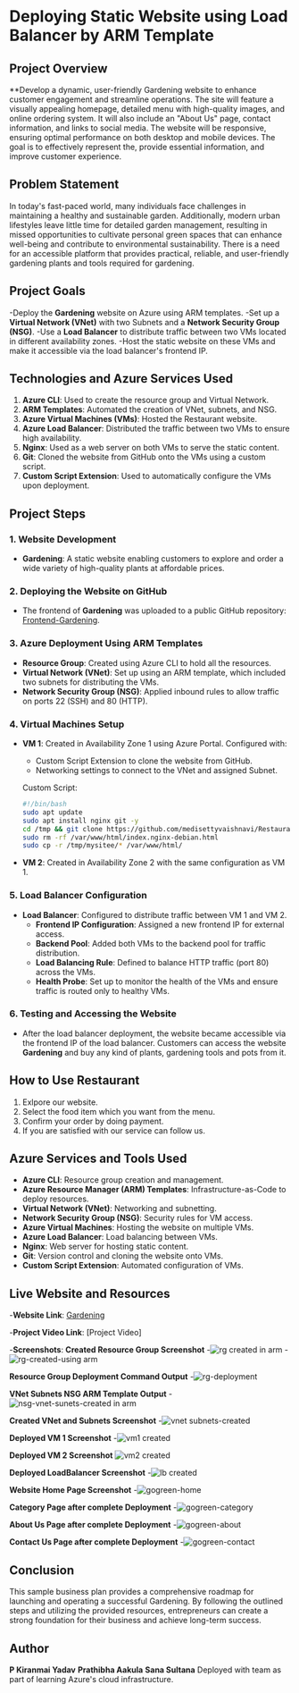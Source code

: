 # Deploying Static Website using Load Balancer by ARM Template

## Project Overview

**Develop a dynamic, user-friendly Gardening website to enhance customer engagement and streamline operations. The site will feature a visually appealing homepage, detailed menu with high-quality images, and online ordering system. It will also include an "About Us" page, contact information, and links to social media. The website will be responsive, ensuring optimal performance on both desktop and mobile devices. The goal is to effectively represent the, provide essential information, and improve customer experience.

## Problem Statement

In today's fast-paced world, many individuals face challenges in maintaining a healthy and sustainable garden. Additionally, modern urban lifestyles leave little time for detailed garden management, resulting in missed opportunities to cultivate personal green spaces that can enhance well-being and contribute to environmental sustainability. There is a need for an accessible platform that provides practical, reliable, and user-friendly gardening plants and tools required for gardening.



## Project Goals

-Deploy the **Gardening** website on Azure using ARM templates.
-Set up a **Virtual Network (VNet)** with two Subnets and a **Network Security Group (NSG)**.
-Use a **Load Balancer** to distribute traffic between two VMs located in different availability zones.
-Host the static website on these VMs and make it accessible via the load balancer's frontend IP.

## Technologies and Azure Services Used

1. **Azure CLI**: Used to create the resource group and Virtual Network.
2. **ARM Templates**: Automated the creation of VNet, subnets, and NSG.
3. **Azure Virtual Machines (VMs)**: Hosted the Restaurant website.
4. **Azure Load Balancer**: Distributed the traffic between two VMs to ensure high availability.
5. **Nginx**: Used as a web server on both VMs to serve the static content.
6. **Git**: Cloned the website from GitHub onto the VMs using a custom script.
7. **Custom Script Extension**: Used to automatically configure the VMs upon deployment.

## Project Steps

### 1. Website Development
- **Gardening**: A static website enabling customers to explore and order a wide variety of high-quality plants at affordable prices.

### 2. Deploying the Website on GitHub
- The frontend of **Gardening** was uploaded to a public GitHub repository: [Frontend-Gardening](https://github.com/Kiranmai-Yadav/Static-Website.git).

### 3. Azure Deployment Using ARM Templates
- **Resource Group**: Created using Azure CLI to hold all the resources.
- **Virtual Network (VNet)**: Set up using an ARM template, which included two subnets for distributing the VMs.
- **Network Security Group (NSG)**: Applied inbound rules to allow traffic on ports 22 (SSH) and 80 (HTTP).
  
### 4. Virtual Machines Setup
- **VM 1**: Created in Availability Zone 1 using Azure Portal. Configured with:
  - Custom Script Extension to clone the website from GitHub.
  - Networking settings to connect to the VNet and assigned Subnet.
  
  Custom Script:
  ```bash
  #!/bin/bash
  sudo apt update
  sudo apt install nginx git -y
  cd /tmp && git clone https://github.com/medisettyvaishnavi/Restaurant.git
  sudo rm -rf /var/www/html/index.nginx-debian.html
  sudo cp -r /tmp/mysitee/* /var/www/html/
  ```

- **VM 2**: Created in Availability Zone 2 with the same configuration as VM 1.

### 5. Load Balancer Configuration
- **Load Balancer**: Configured to distribute traffic between VM 1 and VM 2.
  - **Frontend IP Configuration**: Assigned a new frontend IP for external access.
  - **Backend Pool**: Added both VMs to the backend pool for traffic distribution.
  - **Load Balancing Rule**: Defined to balance HTTP traffic (port 80) across the VMs.
  - **Health Probe**: Set up to monitor the health of the VMs and ensure traffic is routed only to healthy VMs.

### 6. Testing and Accessing the Website
- After the load balancer deployment, the website became accessible via the frontend IP of the load balancer. Customers can access the website **Gardening** and buy any kind of plants, gardening tools and pots from it.
  
## How to Use Restaurant

1. Exlpore our website.
2. Select the food item which you want from the menu.
3. Confirm your order by doing payment.
4. If you are satisfied with our service can follow us.

## Azure Services and Tools Used

- **Azure CLI**: Resource group creation and management.
- **Azure Resource Manager (ARM) Templates**: Infrastructure-as-Code to deploy resources.
- **Virtual Network (VNet)**: Networking and subnetting.
- **Network Security Group (NSG)**: Security rules for VM access.
- **Azure Virtual Machines**: Hosting the website on multiple VMs.
- **Azure Load Balancer**: Load balancing between VMs.
- **Nginx**: Web server for hosting static content.
- **Git**: Version control and cloning the website onto VMs.
- **Custom Script Extension**: Automated configuration of VMs.

 

## Live Website and Resources

-**Website Link**: [Gardening](https://github.com/Kiranmai-Yadav/Static-Website.git)

-**Project Video Link**: [Project Video]

-**Screenshots**:
 **Created Resource Group Screenshot**
 -![rg created in arm](https://github.com/user-attachments/assets/95bac947-0d94-4e73-9a43-57aa025e1ae7)
 -![rg-created-using arm](https://github.com/user-attachments/assets/c539fb34-b131-461e-9027-a90a6a2700a7)
      
  **Resource Group Deployment Command Output**
  -![rg-deployment](https://github.com/user-attachments/assets/dfd0ba72-afbc-4e52-86f5-650ace6cc79e)

  **VNet Subnets NSG ARM Template Output**
  -![nsg-vnet-sunets-created in arm](https://github.com/user-attachments/assets/6cab042b-6b5e-4744-913c-fcc9bd549d88)
       
  **Created VNet and Subnets Screenshot**
  -![vnet subnets-created](https://github.com/user-attachments/assets/0985b9b1-952e-458b-9317-9e5b2012ad55)

  **Deployed VM 1 Screenshot**
  -![vm1 created](https://github.com/user-attachments/assets/c12a7071-3e74-4b7f-b355-250fa9c82a45)

  **Deployed VM 2 Screenshot**
  ![vm2 created](https://github.com/user-attachments/assets/4d41af02-4e06-47f3-9121-cfa8fe54aa5f)
 
  **Deployed LoadBalancer Screenshot**
  -![lb created](https://github.com/user-attachments/assets/d4d9beb5-f5eb-412e-8e6f-3464b9505a7c)

  **Website Home Page Screenshot**
  -![gogreen-home](https://github.com/user-attachments/assets/227958d6-a0e1-4433-a960-f2ce5dffdc16)

  **Category Page after complete Deployment**
  -![gogreen-category](https://github.com/user-attachments/assets/0958f1a8-0798-4084-9d46-bd45dc4a6ab5)

  **About Us Page after complete Deployment**
  -![gogreen-about](https://github.com/user-attachments/assets/bb85dd5e-24ea-46ee-a0cb-77d2a049a7a6)

  **Contact Us Page after complete Deployment**
  -![gogreen-contact](https://github.com/user-attachments/assets/21c6fb7d-3c16-4110-be32-929ee60b6838)

## Conclusion

This sample business plan provides a comprehensive roadmap for launching and operating a successful Gardening. By following the outlined steps and utilizing the provided resources, entrepreneurs can create a strong foundation for their business and achieve long-term success.


## Author

**P Kiranmai Yadav**
**Prathibha Aakula**
**Sana Sultana**
Deployed with team as part of learning Azure's cloud infrastructure.


